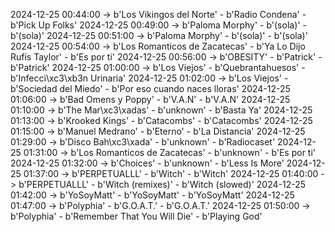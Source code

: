 2024-12-25 00:44:00 -> b'Los Vikingos del Norte' - b'Radio Condena' - b'Pick Up Folks'
2024-12-25 00:49:00 -> b'Paloma Morphy' - b'(sola)' - b'(sola)'
2024-12-25 00:51:00 -> b'Paloma Morphy' - b'(sola)' - b'(sola)'
2024-12-25 00:54:00 -> b'Los Romanticos de Zacatecas' - b'Ya Lo Dijo Rufis Taylor' - b'Es por ti'
2024-12-25 00:56:00 -> b'OBESITY' - b'Patrick' - b'Patrick'
2024-12-25 01:00:00 -> b'Los Viejos' - b'Quebrantahuesos' - b'Infecci\xc3\xb3n Urinaria'
2024-12-25 01:02:00 -> b'Los Viejos' - b'Sociedad del Miedo' - b'Por eso cuando naces lloras'
2024-12-25 01:06:00 -> b'Bad Omens y Poppy' - b'V.A.N' - b'V.A.N'
2024-12-25 01:10:00 -> b'The Mar\xc3\xadas' - b'unknown' - b'Basta Ya'
2024-12-25 01:13:00 -> b'Krooked Kings' - b'Catacombs' - b'Catacombs'
2024-12-25 01:15:00 -> b'Manuel Medrano' - b'Eterno' - b'La Distancia'
2024-12-25 01:29:00 -> b'Disco Bah\xc3\xada' - b'unknown' - b'Radiocaset'
2024-12-25 01:31:00 -> b'Los Romanticos de Zacatecas' - b'unknown' - b'Es por ti'
2024-12-25 01:32:00 -> b'Choices' - b'unknown' - b'Less Is More'
2024-12-25 01:37:00 -> b'PERPETUALLL' - b'Witch' - b'Witch'
2024-12-25 01:40:00 -> b'PERPETUALLL' - b'Witch (remixes)' - b'Witch (slowed)'
2024-12-25 01:42:00 -> b'YoSoyMatt' - b'YoSoyMatt' - b'YoSoyMatt'
2024-12-25 01:47:00 -> b'Polyphia' - b'G.O.A.T.' - b'G.O.A.T.'
2024-12-25 01:50:00 -> b'Polyphia' - b'Remember That You Will Die' - b'Playing God'
